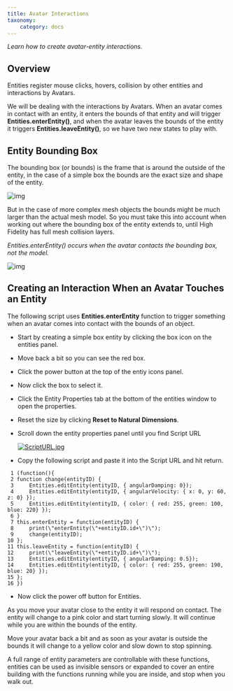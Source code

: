 ```yaml
---
title: Avatar Interactions
taxonomy:
    category: docs
---
```


*Learn how to create avatar-entity interactions.*

## Overview

Entities register mouse clicks, hovers, collision by other entities and interactions by Avatars.

We will be dealing with the interactions by Avatars. When an avatar comes in contact with an entity, it enters the bounds of that entity and will trigger **Entities.enterEntity()**, and when the avatar leaves the bounds of the entity it triggers **Entities.leaveEntity()**, so we have two new states to play with.

## Entity Bounding Box

The bounding box (or bounds) is the frame that is around the outside of the entity, in the case of a simple box the bounds are the exact size and shape of the entity.



![img](https://wiki.highfidelity.com/images/thumb/9/99/BoxBounds.jpg/500px-BoxBounds.jpg)

But in the case of more complex mesh objects the bounds might be much larger than the actual mesh model. So you must take this into account when working out where the bounding box of the entity extends to, until High Fidelity has full mesh collision layers.

*Entities.enterEntity() occurs when the avatar contacts the bounding box, not the model.*

![img](https://wiki.highfidelity.com/images/thumb/8/81/TreeBounds.jpg/500px-TreeBounds.jpg)

## Creating an Interaction When an Avatar Touches an Entity

The following script uses **Entities.enterEntity** function to trigger something when an avatar comes into contact with the bounds of an object.

- Start by creating a simple box entity by clicking the box icon on the entities panel.

- Move back a bit so you can see the red box.

- Click the power button at the top of the entiy icons panel.

- Now click the box to select it.

- Click the Entity Properties tab at the bottom of the entities window to open the properties.

- Reset the size by clicking **Reset to Natural Dimensions**.

- Scroll down the entity properties panel until you find Script URL


  [![ScriptURL.jpg](https://wiki.highfidelity.com/images/d/d9/ScriptURL.jpg)](https://wiki.highfidelity.com/wiki/File:ScriptURL.jpg)

- Copy the following script and paste it into the Script URL and hit return.

```
 1 (function(){
 2 function change(entityID) {
 3     Entities.editEntity(entityID, { angularDamping: 0});
 4     Entities.editEntity(entityID, { angularVelocity: { x: 0, y: 60, z: 0} });
 5     Entities.editEntity(entityID, { color: { red: 255, green: 100, blue: 220} });
 6 }
 7 this.enterEntity = function(entityID) {
 8     print(\"enterEntity(\"+entityID.id+\")\");
 9     change(entityID);
10 };
11 this.leaveEntity = function(entityID) {
12     print(\"leaveEntity(\"+entityID.id+\")\");
13     Entities.editEntity(entityID, { angularDamping: 0.5});
14     Entities.editEntity(entityID, { color: { red: 255, green: 190, blue: 20} });
15 };
16 })

```

- Now click the power off button for Entities.

As you move your avatar close to the entity it will respond on contact. The entity will change to a pink color and start turning slowly. It will continue while you are within the bounds of the entity.

Move your avatar back a bit and as soon as your avatar is outside the bounds it will change to a yellow color and slow down to stop spinning.

A full range of entity parameters are controllable with these functions, entities can be used as invisible sensors or expanded to cover an entire building with the functions running while you are inside, and stop when you walk out.